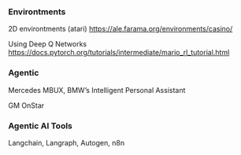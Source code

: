 

### Environtments

2D environtments (atari)
https://ale.farama.org/environments/casino/

Using Deep Q Networks
https://docs.pytorch.org/tutorials/intermediate/mario_rl_tutorial.html




### Agentic

Mercedes MBUX, BMW’s Intelligent Personal Assistant

GM OnStar


### Agentic AI Tools

Langchain, Langraph, Autogen, n8n